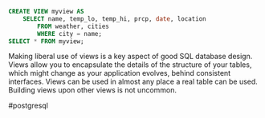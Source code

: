 ```SQL
CREATE VIEW myview AS
	SELECT name, temp_lo, temp_hi, prcp, date, location
		FROM weather, cities
		WHERE city = name;
SELECT * FROM myview;
```

Making liberal use of views is a key aspect of good SQL database design. Views allow you to encapsulate the details of the structure of your tables, which might change as your application evolves, behind consistent interfaces.
Views can be used in almost any place a real table can be used. Building views upon other views is not uncommon.

#postgresql 